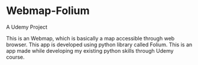 # Webmap-Folium
A Udemy Project

This is an Webmap, which is basically a map accessible through web browser. This app is developed using python library called Folium. This is an app made while developing my existing python skills through Udemy course.
